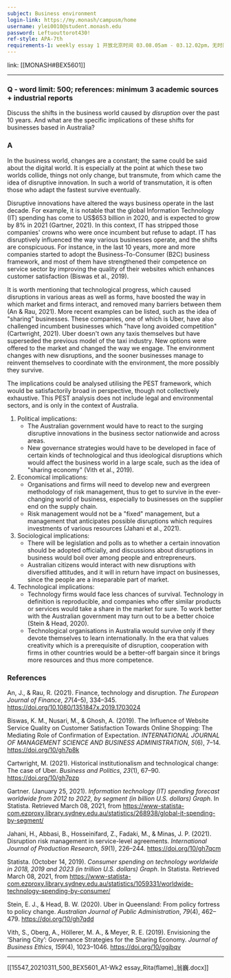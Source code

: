 ```yaml
---
subject: Business environment
login-link: https://my.monash/campusm/home
username: ylei0010@student.monash.edu
password: Leftuouttorot430!
ref-style: APA-7th
requirements-1: weekly essay 1 开放北京时间 03.08.05am - 03.12.02pm，无时间限制
---
```


link: [[MONASH#BEX5601]]

---

### Q - word limit: 500; references: minimum 3 academic sources + industrial reports

Discuss the shifts in the business world caused by *disruption* over the past 10 years. And what are the specific implications of these shifts for businesses based in Australia?

### A

In the business world, changes are a constant; the same could be said about the digital world. It is especially at the point at which these two worlds collide, things not only change, but transmute, from which came the idea of disruptive innovation. In such a world of transmutation, it is often those who adapt the fastest survive eventually.

Disruptive innovations have altered the ways business operate in the last decade. For example, it is notable that the global Information Technology (IT) spending has come to US$653 billion in 2020, and is expected to grow by 8% in 2021 (Gartner, 2021). In this context, IT has stripped those companies' crowns who were once incumbent but refuse to adapt. IT has disruptively influenced the way various businesses operate, and the shifts are conspicuous. For instance, in the last 10 years, more and more companies started to adopt the Business-To-Consumer (B2C) business framework, and most of them have strengthened their competence on service sector by improving the quality of their websites which enhances customer satisfaction (Biswas et al., 2019).

It is worth mentioning that technological progress, which caused disruptions in various areas as well as forms, have boosted the way in which market and firms interact, and removed many barriers between them (An & Rau, 2021). More recent examples can be listed, such as the idea of "sharing" businesses. These companies, one of which is Uber, have also challenged incumbent businesses which "have long avoided competition" (Cartwright, 2021). Uber doesn't own any taxis themselves but have superseded the previous model of the taxi industry. New options were offered to the market and changed the way we engage. The environment changes with new disruptions, and the sooner businesses manage to reinvent themselves to coordinate with the environment, the more possibly they survive.

The implications could be analysed utilising the PEST framework, which would be satisfactorily broad in perspective, though not collectively exhaustive. This PEST analysis does not include legal and environmental sectors, and is only in the context of Australia.

1.  Political implications:
	- The Australian government would have to react to the surging disruptive innovations in the business sector nationwide and across areas.
	- New governance strategies would have to be developed in face of certain kinds of technological and thus ideological disruptions which would affect the business world in a large scale, such as the idea of "sharing economy" (Vith et al., 2019).
2.  Economical implications:
	- Organisations and firms will need to develop new and evergreen methodology of risk management, thus to get to survive in the ever-changing world of business, especially to businesses on the supplier end on the supply chain.
	- Risk management would not be a "fixed" management, but a management that anticipates possible disruptions which requires investments of various resources (Jahani et al., 2021).
3.  Sociological implications:
	- There will be legislation and polls as to whether a certain innovation should be adopted officially, and discussions about disruptions in business would boil over among people and entrepreneurs.
	- Australian citizens would interact with new disruptions with diversified attitudes, and it will in return have impact on businesses, since the people are a inseparable part of market.
4.  Technological implications:
	- Technology firms would face less chances of survival. Technology in definition is reproducible, and companies who offer similar products or services would take a share in the market for sure. To work better with the Australian government may turn out to be a better choice (Stein & Head, 2020).
	- Technological organisations in Australia would survive only if they devote themselves to learn internationally. In the era that values creativity which is a prerequisite of disruption, cooperation with firms in other countries would be a better-off bargain since it brings more resources and thus more competence.

### References

An, J., & Rau, R. (2021). Finance, technology and disruption. *The European Journal of Finance*, *27*(4–5), 334–345. <https://doi.org/10.1080/1351847x.2019.1703024>

Biswas, K. M., Nusari, M., & Ghosh, A. (2019). The Influence of Website Service Quality on Customer Satisfaction Towards Online Shopping: The Mediating Role of Confirmation of Expectation. *INTERNATIONAL JOURNAL OF MANAGEMENT SCIENCE AND BUSINESS ADMINISTRATION*, *5*(6), 7–14. <https://doi.org/10/gh7p8k>

Cartwright, M. (2021). Historical institutionalism and technological change: The case of Uber. *Business and Politics*, *23*(1), 67–90. <https://doi.org/10/gh7pzp>

Gartner. (January 25, 2021). *Information technology (IT) spending forecast worldwide from 2012 to 2022, by segment (in billion U.S. dollars)* *Graph*. In Statista. Retrieved March 08, 2021, from <https://www-statista-com.ezproxy.library.sydney.edu.au/statistics/268938/global-it-spending-by-segment/>

Jahani, H., Abbasi, B., Hosseinifard, Z., Fadaki, M., & Minas, J. P. (2021). Disruption risk management in service-level agreements. *International Journal of Production Research*, *59*(1), 226–244. <https://doi.org/10/gh7qcm>

Statista. (October 14, 2019). *Consumer spending on technology worldwide in 2018, 2019 and 2023 (in trillion U.S. dollars)* *Graph*. In Statista. Retrieved March 08, 2021, from <https://www-statista-com.ezproxy.library.sydney.edu.au/statistics/1059331/worldwide-technology-spending-by-consumer/>

Stein, E. J., & Head, B. W. (2020). Uber in Queensland: From policy fortress to policy change. *Australian Journal of Public Administration*, *79*(4), 462–479. <https://doi.org/10/gh7qdd>

Vith, S., Oberg, A., Höllerer, M. A., & Meyer, R. E. (2019). Envisioning the ‘Sharing City’: Governance Strategies for the Sharing Economy. *Journal of Business Ethics*, *159*(4), 1023–1046. <https://doi.org/10/ggjbqv>

---

[[15547_20210311_500_BEX5601_A1-Wk2 essay_Rita(flame)_翁巍.docx]]